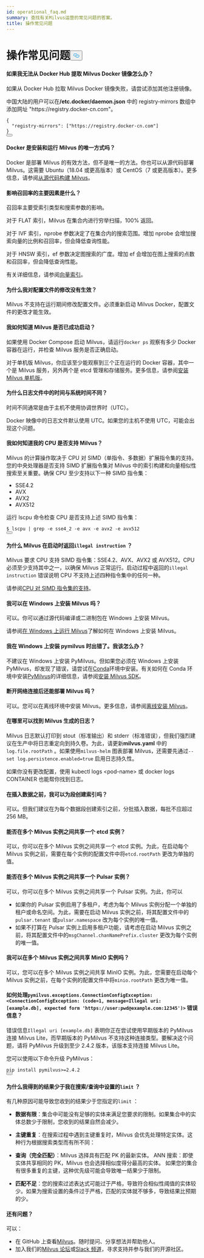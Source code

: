 ```yaml
---
id: operational_faq.md
summary: 查找有关Milvus运营的常见问题的答案。
title: 操作常见问题
---
```


<h1 id="Operational-FAQ" class="common-anchor-header">操作常见问题<button data-href="#Operational-FAQ" class="anchor-icon" translate="no">
      <svg translate="no"
        aria-hidden="true"
        focusable="false"
        height="20"
        version="1.1"
        viewBox="0 0 16 16"
        width="16"
      >
        <path
          fill="#0092E4"
          fill-rule="evenodd"
          d="M4 9h1v1H4c-1.5 0-3-1.69-3-3.5S2.55 3 4 3h4c1.45 0 3 1.69 3 3.5 0 1.41-.91 2.72-2 3.25V8.59c.58-.45 1-1.27 1-2.09C10 5.22 8.98 4 8 4H4c-.98 0-2 1.22-2 2.5S3 9 4 9zm9-3h-1v1h1c1 0 2 1.22 2 2.5S13.98 12 13 12H9c-.98 0-2-1.22-2-2.5 0-.83.42-1.64 1-2.09V6.25c-1.09.53-2 1.84-2 3.25C6 11.31 7.55 13 9 13h4c1.45 0 3-1.69 3-3.5S14.5 6 13 6z"
        ></path>
      </svg>
    </button></h1><h4 id="What-if-I-failed-to-pull-the-Milvus-Docker-image-from-Docker-Hub" class="common-anchor-header">如果我无法从 Docker Hub 提取 Milvus Docker 镜像怎么办？</h4><p>如果从 Docker Hub 拉取 Milvus Docker 镜像失败，请尝试添加其他注册镜像。</p>
<p>中国大陆的用户可以在<strong>/etc.docker/daemon.json</strong> 中的 registry-mirrors 数组中添加网址 "https://registry.docker-cn.com"。</p>
<pre><code translate="no">{
  <span class="hljs-string">&quot;registry-mirrors&quot;</span>: [<span class="hljs-string">&quot;https://registry.docker-cn.com&quot;</span>]
}
<button class="copy-code-btn"></button></code></pre>
<h4 id="Is-Docker-the-only-way-to-install-and-run-Milvus" class="common-anchor-header">Docker 是安装和运行 Milvus 的唯一方式吗？</h4><p>Docker 是部署 Milvus 的有效方法，但不是唯一的方法。你也可以从源代码部署 Milvus。这需要 Ubuntu（18.04 或更高版本）或 CentOS（7 或更高版本）。更多信息，请参阅<a href="https://github.com/milvus-io/milvus#build-milvus-from-source-code">从源代码构建 Milvus</a>。</p>
<h4 id="What-are-the-main-factors-affecting-recall" class="common-anchor-header">影响召回率的主要因素是什么？</h4><p>召回率主要受索引类型和搜索参数的影响。</p>
<p>对于 FLAT 索引，Milvus 在集合内进行穷举扫描，100% 返回。</p>
<p>对于 IVF 索引，nprobe 参数决定了在集合内的搜索范围。增加 nprobe 会增加搜索向量的比例和召回率，但会降低查询性能。</p>
<p>对于 HNSW 索引，ef 参数决定图搜索的广度。增加 ef 会增加在图上搜索的点数和召回率，但会降低查询性能。</p>
<p>有关详细信息，请参阅<a href="https://www.zilliz.com/blog/Accelerating-Similarity-Search-on-Really-Big-Data-with-Vector-Indexing">向量索引</a>。</p>
<h4 id="Why-did-my-changes-to-the-configuration-files-not-take-effect" class="common-anchor-header">为什么我对配置文件的修改没有生效？</h4><p>Milvus 不支持在运行期间修改配置文件。必须重新启动 Milvus Docker，配置文件的更改才能生效。</p>
<h4 id="How-do-I-know-if-Milvus-has-started-successfully" class="common-anchor-header">我如何知道 Milvus 是否已成功启动？</h4><p>如果使用 Docker Compose 启动 Milvus，请运行<code translate="no">docker ps</code> 观察有多少 Docker 容器在运行，并检查 Milvus 服务是否正确启动。</p>
<p>对于单机版 Milvus，你应该至少能观察到三个正在运行的 Docker 容器，其中一个是 Milvus 服务，另外两个是 etcd 管理和存储服务。更多信息，请参阅<a href="/docs/zh/install_standalone-docker.md">安装 Milvus 单机版</a>。</p>
<h4 id="Why-is-the-time-in-the-log-files-different-from-the-system-time" class="common-anchor-header">为什么日志文件中的时间与系统时间不同？</h4><p>时间不同通常是由于主机不使用协调世界时（UTC）。</p>
<p>Docker 映像中的日志文件默认使用 UTC。如果您的主机不使用 UTC，可能会出现这个问题。</p>
<h4 id="How-do-I-know-if-my-CPU-supports-Milvus" class="common-anchor-header">我如何知道我的 CPU 是否支持 Milvus？</h4><p>Milvus 的计算操作取决于 CPU 对 SIMD（单指令、多数据）扩展指令集的支持。您的中央处理器是否支持 SIMD 扩展指令集对 Milvus 中的索引构建和向量相似性搜索至关重要。确保 CPU 至少支持以下一种 SIMD 指令集：</p>
<ul>
<li>SSE4.2</li>
<li>AVX</li>
<li>AVX2</li>
<li>AVX512</li>
</ul>
<p>运行 lscpu 命令检查 CPU 是否支持上述 SIMD 指令集：</p>
<pre><code translate="no">$ lscpu | grep -e sse4_2 -e avx -e avx2 -e avx512
<button class="copy-code-btn"></button></code></pre>
<h4 id="Why-does-Milvus-return-illegal-instruction-during-startup" class="common-anchor-header">为什么 Milvus 在启动时返回<code translate="no">illegal instruction</code> ？</h4><p>Milvus 要求 CPU 支持 SIMD 指令集：SSE4.2、AVX、AVX2 或 AVX512。CPU 必须至少支持其中之一，以确保 Milvus 正常运行。启动过程中返回的<code translate="no">illegal instruction</code> 错误说明 CPU 不支持上述四种指令集中的任何一种。</p>
<p>请参阅<a href="/docs/zh/prerequisite-docker.md">CPU 对 SIMD 指令集的支持</a>。</p>
<h4 id="Can-I-install-Milvus-on-Windows" class="common-anchor-header">我可以在 Windows 上安装 Milvus 吗？</h4><p>可以。你可以通过源代码编译或二进制包在 Windows 上安装 Milvus。</p>
<p>请参阅<a href="https://milvus.io/blog/2021-11-19-run-milvus-2.0-on-windows.md">在 Windows 上运行 Milvus</a>了解如何在 Windows 上安装 Milvus。</p>
<h4 id="I-got-an-error-when-installing-pymilvus-on-Windows-What-shall-I-do" class="common-anchor-header">我在 Windows 上安装 pymilvus 时出错了。我该怎么办？</h4><p>不建议在 Windows 上安装 PyMilvus。但如果您必须在 Windows 上安装 PyMilvus，却发现了错误，请尝试在<a href="https://docs.conda.io/projects/conda/en/latest/user-guide/install/index.html">Conda</a>环境中安装。有关如何在 Conda 环境中安装<a href="/docs/zh/install-pymilvus.md">PyMilvus</a>的详细信息，请参阅<a href="/docs/zh/install-pymilvus.md">安装 Milvus SDK</a>。</p>
<h4 id="Can-I-deploy-Milvus-when-disconnected-from-the-Internet" class="common-anchor-header">断开网络连接后还能部署 Milvus 吗？</h4><p>可以。您可以在离线环境中安装 Milvus。更多信息，请参阅<a href="/docs/zh/install_offline-helm.md">离线安装 Milvus</a>。</p>
<h4 id="Where-can-I-find-the-logs-generated-by-Milvus" class="common-anchor-header">在哪里可以找到 Milvus 生成的日志？</h4><p>Milvus 日志默认打印到 stout（标准输出）和 stderr（标准错误），但我们强烈建议在生产中将日志重定向到持久卷。为此，请更新<strong>milvus.yaml</strong> 中的<code translate="no">log.file.rootPath</code> 。如果使用<code translate="no">milvus-helm</code> 图表部署 Milvus，还需要先通过<code translate="no">--set log.persistence.enabled=true</code> 启用日志持久性。</p>
<p>如果你没有更改配置，使用 kubectl logs &lt;pod-name&gt; 或 docker logs CONTAINER 也能帮你找到日志。</p>
<h4 id="Can-I-create-index-for-a-segment-before-inserting-data-into-it" class="common-anchor-header">在插入数据之前，我可以为段创建索引吗？</h4><p>可以。但我们建议在为每个数据段创建索引之前，分批插入数据，每批不应超过 256 MB。</p>
<h4 id="Can-I-share-an-etcd-instance-among-multiple-Milvus-instances" class="common-anchor-header">能否在多个 Milvus 实例之间共享一个 etcd 实例？</h4><p>可以，你可以在多个 Milvus 实例之间共享一个 etcd 实例。为此，在启动每个 Milvus 实例之前，需要在每个实例的配置文件中将<code translate="no">etcd.rootPath</code> 更改为单独的值。</p>
<h4 id="Can-I-share-a-Pulsar-instance-among-multiple-Milvus-instances" class="common-anchor-header">能否在多个 Milvus 实例之间共享一个 Pulsar 实例？</h4><p>可以，你可以在多个 Milvus 实例之间共享一个 Pulsar 实例。为此，你可以</p>
<ul>
<li>如果你的 Pulsar 实例启用了多租户，考虑为每个 Milvus 实例分配一个单独的租户或命名空间。为此，需要在启动 Milvus 实例之前，将其配置文件中的<code translate="no">pulsar.tenant</code> 或<code translate="no">pulsar.namespace</code> 改为每个实例的唯一值。</li>
<li>如果不打算在 Pulsar 实例上启用多租户功能，请考虑在启动 Milvus 实例之前，将其配置文件中的<code translate="no">msgChannel.chanNamePrefix.cluster</code> 更改为每个实例的唯一值。</li>
</ul>
<h4 id="Can-I-share-a-MinIO-instance-among-multiple-Milvus-instances" class="common-anchor-header">我可以在多个 Milvus 实例之间共享 MinIO 实例吗？</h4><p>可以，您可以在多个 Milvus 实例之间共享 MinIO 实例。为此，您需要在启动每个 Milvus 实例之前，在每个实例的配置文件中将<code translate="no">minio.rootPath</code> 更改为唯一值。</p>
<h4 id="How-do-I-handle-the-error-message-pymilvusexceptionsConnectionConfigException-ConnectionConfigException-code1-messageIllegal-uri-exampledb-expected-form-httpsuserpwdexamplecom12345" class="common-anchor-header">如何处理<code translate="no">pymilvus.exceptions.ConnectionConfigException: &lt;ConnectionConfigException: (code=1, message=Illegal uri: [example.db], expected form 'https://user:pwd@example.com:12345')&gt;</code> 错误信息？</h4><p>错误信息<code translate="no">Illegal uri [example.db]</code> 表明你正在尝试使用早期版本的 PyMilvus 连接 Milvus Lite，而早期版本的 PyMilvus 不支持这种连接类型。要解决这个问题，请将 PyMilvus 升级到至少 2.4.2 版本，该版本支持连接 Milvus Lite。</p>
<p>您可以使用以下命令升级 PyMilvus：</p>
<pre><code translate="no" class="language-shell">pip install pymilvus&gt;=2.4.2
<button class="copy-code-btn"></button></code></pre>
<h4 id="Why-am-I-getting-fewer-results-than-the-limit-I-set-in-my-searchquery" class="common-anchor-header">为什么我得到的结果少于我在搜索/查询中设置的<code translate="no">limit</code> ？</h4><p>有几种原因可能导致您收到的结果少于您指定的<code translate="no">limit</code> ：</p>
<ul>
<li><p><strong>数据有限</strong>：集合中可能没有足够的实体来满足您要求的限制。如果集合中的实体总数少于限制，您收到的结果自然会减少。</p></li>
<li><p><strong>主键重复</strong>：在搜索过程中遇到主键重复时，Milvus 会优先处理特定实体。这种行为根据搜索类型而有所不同：</p></li>
<li><p><strong>查询（完全匹配）</strong>：Milvus 选择具有匹配 PK 的最新实体。 ANN 搜索：即使实体共享相同的 PK，Milvus 也会选择相似度得分最高的实体。 如果您的集合有很多重复的主键，这种优先级可能会导致唯一结果少于限制。</p></li>
<li><p><strong>匹配不足</strong>：您的搜索过滤表达式可能过于严格，导致符合相似性阈值的实体较少。如果为搜索设置的条件过于严格，匹配的实体就不够多，导致结果比预期的少。</p></li>
</ul>
<h4 id="Still-have-questions" class="common-anchor-header">还有问题？</h4><p>可以：</p>
<ul>
<li>在 GitHub 上查看<a href="https://github.com/milvus-io/milvus/issues">Milvus</a>。随时提问、分享想法并帮助他人。</li>
<li>加入我们的<a href="https://discuss.milvus.io/">Milvus 论坛</a>或<a href="https://join.slack.com/t/milvusio/shared_invite/enQtNzY1OTQ0NDI3NjMzLWNmYmM1NmNjOTQ5MGI5NDhhYmRhMGU5M2NhNzhhMDMzY2MzNDdlYjM5ODQ5MmE3ODFlYzU3YjJkNmVlNDQ2ZTk">Slack 频道</a>，寻求支持并参与我们的开源社区。</li>
</ul>

